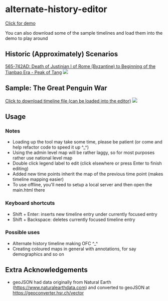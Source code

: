 # alternate-history-editor

[Click for demo](https://yulin-w.github.io/alternate-history-editor/main.html)

You can also download some of the sample timelines and load them into the demo to play around

## Historic (Approximately) Scenarios
[565-742AD: Death of Justinian I of Rome (Byzantine) to Beginning of the Tianbao Era - Peak of Tang](https://raw.githubusercontent.com/Yulin-W/alternate-history-editor/master/Historic%20Scenarios/565-622-668-742AD.json)
![](https://raw.githubusercontent.com/Yulin-W/alternate-history-editor/master/Historic%20Scenarios/565-622-668-742AD.gif)

## Sample: The Great Penguin War
[Click to download timeline file (can be loaded into the editor)](https://raw.githubusercontent.com/Yulin-W/alternate-history-editor/master/Sample%20Timelines/The%20Great%20Penguin%20War.json)
![](https://raw.githubusercontent.com/Yulin-W/alternate-history-editor/master/Sample%20Timelines/Great%20Penguin%20War.gif)

## Usage

### Notes
- Loading up the tool may take some time, please be patient (or come and help refactor code to speed it up ^_^)
- Using the admin level map will be rather laggy, so for most purposes rather use national level map
- Double click legend label to edit (click elsewhere or press Enter to finish editing)
- Added new time points inherit the map of the previous time point (makes timeline mapping easier)
- To use offline, you'll need to setup a local server and then open the main.html there

### Keyboard shortcuts
- Shift + Enter: inserts new timeline entry under currently focused entry
- Shift + Backspace: deletes currently focused timeline entry

### Possible uses
- Alternate history timeline making OFC ^_^
- Creating coloured maps in general with annotations, for say demographics and so on

## Extra Acknowledgements
- geoJSON had data originally from Natural Earth (https://www.naturalearthdata.com) and converted to geoJSON at https://geoconverter.hsr.ch/vector
